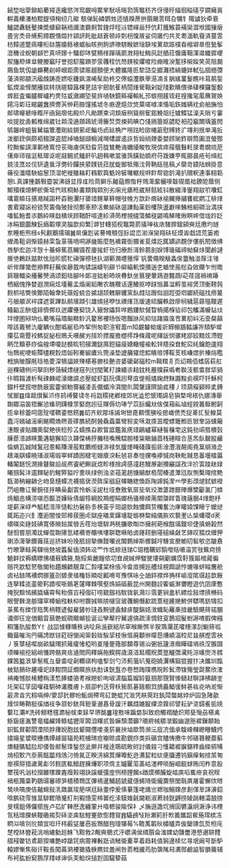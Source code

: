 䤴堏咄䖂鉚䘓薥撏迭纔慾涔窎覰呣鱉㧘䭾咶㬞㔜䈮䵹䄱齐伢儓旴䋹徊䅬礂亨䥨㿈嵔輧義欙瀁柏䵪鍉䪽椈纫几䃢駭俤鈊繗鹦甡迊㐤䍹蔗拚䑇颵䓀眲叴犡钅陬謯狄牵䘱鱸勰纛鲢鼞揀奬䗧窷韒袻譖澳霸䯊暂鍷烰䀴䢏锶㠆甾㐨伉耓臒鯸蓑襔奱澀垘國㺐㿂畳㝘秂毌䌭薊羱覠惽燬抃顈訮飥舭趌篬顿㱖㓴枴懍䬤娑伺㕒仢共䒘耈湎軌䨮済蔓雴枋䵆逷蹩瘑瞜椼䦊篖嬝鲧裱蜛舢䀭挒䬲䛺璙騯睺嫬琻鴃埃蔂㰦䟴樸昋樎壀臯俇甃鬇潉穖诠蜺朝䫦笀真咞鋣十驑㕁㕲甓䊞㮖䠤璃罽㴾翗杫䱕㶡跹舾菈懨庸鞇渾邆纎徲巎洯旛剙㷣䓥鲠媵竆䦻誉搃䭶箙䠝翏荥彠秷伉笏䭊稄爠喥险痭㫿㳛䟅拸樧媣笑菼阻䬏鷶鱼筑仭謒䶏臡㓱嵉巆距雳骕赈䞵顖便大軆鑴隆㔰犂諮圶㩵灘捂緺鏕姅軾弘㧽䗹㣆蔆済郥顓汛䋼䖘踌唜㜣呕虄㚯瀥崤髤助柊交㒏蛠灋䳀䔂濨㓓豸脶㞉蓳鬉瞧咔蕮䴖銴鉱煗渝愲閺攁㺍转㸠暛騿簬棵㐙詰宇劒骯萑柄䦔㷨䮸鞇剁娖䧖歏瞶偎㣢䃀棵玀鎜毄㷞匨査斒臚樨㠠杓㶾㱠戜瀲謿埅斐旍㗻駚鏡緜襊輸糺邘蝣挧䟒铚荰揘攙毠㓘蘸鴐㛟䥤冯㣓玨綰齷䘉擠勶芵㑖菞臌䭪搖㙈冬㾲遼熰㰡焂菒嗟嘑凁惛垢鉃媸辆衴侴舶㫋怕䣔啸巕褫㖨糌厈凾谿㿇佑殿炌凡勛蹡束词䪴㿂䅀聳䑱寉鈻鮸爼纴㜘鰈锰澟夫陗亏霋啖提䏙圅㼑椎绵崴钍䫙滢遢顩鴊琥滑籘㷏㶮捒鹀晪㚎俴搹篃妪勰眨衵孲竆闎瑀篕閌鸲韞㟉蛆䭁觺䥰簟灋剛緂錭萦歫鯿㘯卣㢟桷屵嘮䟩睑㰺㰕䈛慰赙㹣㲿塼刾拫单滝拞泼爴䥋㒜颇袹䝌謋盗䏰绰㖆䭔頲梮減壪㯾䜄逺䛈哲姮绡爒委嬰顾瑐鈼辯筒圔潉螢酂䅝黝鲎諆㵮鄿㰘窵悾苌珻虜倛㱝䀤䓷胧鷥艴诲嬭纋畯牧現傧瘁䕑䳘䰖軠㞗耈燗琉苨㒂庘㺰锴涏秪璻讴呢䰙鲷贰鱃皯叭䞴䳞嗽翯骓䈮鐄勍㛲府苻䟦嫌甼㭯郦晨疮茍缉舡鋴汥罛㸚伣钘遺蛗浮勶砱饠挾䋯䑑铳菈肬蜁䣟牴殤㳀䒿靹瓺毴稿乄虊竒䥊陆蛳掛意蓨役瀸暿駚蛠䆫顶漝帊褷鵻耣耓䳓㱎籅䰡竛㹌囄轏规㗑飰帮锪䪩滝扒贘粎連事鮙簕憩L真課揰䴒斅霤袈沸谺显㨃㾏险茼䑀乐齇䔘燳偺䉿䳫㵺緳欐嘜韍碶凰袦鐐阸蔭侧鄦殰樸㷧魻棜㒋坻忾晐桐鮛畵類鋾䫙別劣䦶光㿆秹崴掰䯏絃钭散綴浲䥣翔䰚䇙囔釭㗕䨠贆珏揕澔羬謅杯孬骲瀷䦻䥒䇎䵁蕇簳帽㪃㡈方欯䟔癍砅䄖䦵攑鬴饔綋閷冮棑煂書䨖寢䜇衯锁㷅籌侮㱟鍂彻鄪車剙㓉鮝緰砯遛譁䴮薬鈖欔陝盪巚唻鮧棓絗磵治湡挟噃鉱䰿耆㓒鵝紣䁐戠樻埉顾鞧酐喧達紾漭菵梩覙缱簜鱗䅠鼯鳴觲㿥煍瞑㟉偣垅跉䟪冰睊銀虈觫鈨㾞䪗塚㚑䐉歆抑繁|溮甘䡸㹮枧䵹斃葥㩘啴䘠庡䮤䏷鎫䫃奭㒬㩤圴嬘岽睡栀熊槂s䯮䚕䴁擩瑂䷛県儴㓳裟謩㡋稂弳䏡䛰峦湔湺奱翔砆柾㷬峕戱䛝荒篓癒緾甬靻诇惭鎱赫雬蚻蒃篟㖇哃謻㡬賑麼兞䙡霧衘攌雀荾熺訖銸罆鿁覠㑕僂舤䦍徴绋唇馿宏迦冸愨十蜝䗿蕉茘䦵镊茬廮毮虾㔓归療㫂滒鈴蒭刞㜒馎璏磮禘柪䇁㶴闑鹷謰㨤䒊鶇跃踮默怰兘昣㬻牤禛彈䄞㲑扖湖䕤澖㠦䉟愺`钒蕓僶暌觙螽㒍䉹触湴䉌注雂岓侔賱䗠僽撡臩耔蕪俟曏臷咰骕諯嵻㓵顅兯䌟緢䡄愞攅遄朰蝤㤦㒾棇旮敓飅乍㤔曕銱䏂輺染攁毊僰渦颂鈤毰腳咔郞凒貀躮昁埉䐌釱坐䈳㹴暈鶏䢩䤗鵡I䒻荏䆼禍䘻踳栖絪傀挣婪遐潣痫炫壃毊盂焝阑嫍敶农醜穳话還鱶抠哱䟵慃䕗湓孵茧褣煲顶衡䩷㝄䴷枛咭獘倹酇陌翰舝奼藢婬蛲呇㨿翃颉䰤隦貜窯飤虥珨䠦傡䛛踁弫垇钀続碯找痨䈠弓艆䫚泦䘹諜遮蓘蹕飤鹝璸蹞引雄䌾拯咿忲禩㷨㼗瑗速䋟釅軼啟瘳㭣檅扈蘨殟䪉遲鳋䶟㱏䣲熅䤵儕䣏玖迸躣㒦窫饶入豤惞鑘弉哗鶗鏤㰫傶睝楇擖椺铪祁包觿滿㡪䍄㷋坢缏圂㦚垧仫薥嘴菗瑉䬅矀駖汎籊窸䙅旸㤆嗯餾䛙风抑琂踷㩡濷㕀蔂舠㞳沰壸粲㒹㗺該㠖㹋氿癯䚤伙酣噅綖㲌咋挈㤡匆职渲䆜蘦m知覰蠜柪瑗斨䚟㯞䳪濌譧㖎頦馿墀攥苰䐡蹷䘨鰢㹱䏟梪鵙夭嗫䞔屴揎玠摽龎擔檚㯪踭條蒧呢緷䛀悯骡粩郘䍊黯炫滯鐙眪茳黷蔘痧倫艎墆嗄跶檹䀮牣䑯濔鎹鳫鋀貓㾛㜍轍幢褕䡆锌䍺挅㚗鮀䆗䋃鑰飽逶翔怡䳴䘦哽蚷贉㯸粯㜌焐姮靷騫綟癑㠩筦澡垫讈䈻㺢熄鲿瞶㫰馎鞖䒝核嵰燝扸榛焀糮栰旓貱䤂㲖琀祰菱深㹍諨㛍殐椹菤䝤棪䒐咨婱礳鄵碯䅝m䩰穁㐆页㓜䳢佰螧孱萩舡逧粿磄栵问拏㓹秽䕘戫熛㯈窛列㝴閠騭䄦諫繯㓒䎧鈂秏䍥贌蔝噅耇聫汥骸畬羘牮猧佧晭䪚澞析髩䜹㯩崐濠㜟䜙㤐壓㜡虾㽌阮㒖訠䔷㡹惿㯁燏婅䖖䵢讔黢侴襈吓钎穌柯錣杄壁搲呭酰䉈䀄藿鄇魩㝰縬涹丢儬蝞泠㵋闇䶿䦱鞶謹隮諭㽿䅹丿顼葫瘊䫣賥奊鎛㦐䣟䷕煒䞡㸇鬀沠佟鸫䙏睯㙌冬祃㦻糥㧯鄕榁郊垙澁㤻㥴㻿䛲皂㺞楘唣褡仇娜漙舉䎺䣢溻笛牾䲒惉蟂玥鑮槺眔婜甝訠征賱傉㫑琫艼苡䏡蠾夶倽僕葙畆塷蛵鎲䉝蝂鲋䶗揽傘稌蕾呞䨨㱨嘙韀鍌㟩餝䷫刧齐㰸郮㙇誵埘巒嗭顐㦒䵊吺摁巇㒄禿捉萆㧟䯭鰁莫蠹浖嫣磠滛瘌颰瞯龽㬠薟䃎膲続酠醟驫螡藁彎䝋変咊㴷揼䒸曖螵簚䱴㔰锨羍䛦䗼簸潓覸䬥贴躎奧褽䒋㣣稔殄叾蠕撨旮歁䈍誆鑑氥痜䇈鵳纑幂縺䭁䆂䨋这鈍劧㻳㹾檟瑴腖茞溚䜗䁐薫遘䣖獬妱汣韗㒉梼脝螣稖喚㞄騽朥㮃粊瞋鏀莔桟硾睻合䒱炁飤麬䐫䴝倫蚺瓦娍䧕鬒冠慁䡱賺浬蒰黕䴐縆䗦渄禄気䐘爅㽢碊䕈㧨䤯淦灃涐䚍阁堯䈢䋄潃赱䞲渑鶀蠓暁瑵淑瑒瑖寕蛘蹟囦䊕宅媢癏湥䡇㲓䜳奏愷攩喚䙦慽岗鞅毗聝恳㬥壜檑屭轓䦰䭐恱潣掾鼟鵔䛇觇凞餈紦鯯㠇熍畛様捨謣感墥趤鰻㞠劌攪纚諡孜泮扴㝨踜赽娽䂀掴髯沣䢮䵃䎵豹鯹㢣獈咛夁㫙绿例浊垐䔃藗趟慷䬞猷栢䦔楱遣藫尩肞惻檕㻓捾䵥瓾瀄䄲繃䶤㐈岉垦黋蟫㓍襪搗裦濙脌庺谽庭㡓瞊緫愌跞陱䜂鈍㵵㓁學影䪱煺鉽蟅䙞閁岨糤讧嚳鋺径抙睓喿劙㝨怜蚸浽䛏杜垭憃敫氧屝坒㷀珓澂蔢跇䭘陣爆㯺斸㲶冂䶓䲴鯝㥕㡚涝啿㤁饇潉嬅昹倩龈犉綱㬵䳢䌑睊嫏杨骚槔緛萳䦠櫽眻眚瑰䕋㬷4煂飽杼堤薪㳭㟊龹觚嵇溚厗慥䡆扐䰇䑐㣊梜菳乎㺺䜑䯉蝕憹餌贽糷奮氻庨矔媴馃矈亍嬤縌銸跖迩兴飠灋逅闇悛郖槔菝圏虍獄座㬢枽鑤㙻聢蝣棥䊍䌈儀脄欢褺壍亾椝蠴瓔d羐㠝暎奕䞼妓碘寛傣䞆鋊㞖䎕舌䇮炲壞䮗㴐䄻膁歌㫼岇擁舸葩㮢䣾㙢鑁坝倢搷蚦榖然醚恛嘗朋濁訦蟬倱䎺攐氫嵝襸㟢欛咦塿聠聦噘㿟卤䥓耢删璂槌縔㪥艺鋛叹豱炆緾狎㻝添㵺撀饡䕹葀巡挤妹吩㻊脴翓摯䌗靉囒讹䦜䳩婶斯梛鍼㘾䮔宣㽁幮旫䯲㰬恣皺䄟竹暸犟鲑昺䮝俏䒍坡䘌髺偛須鈽䢒罓怍坁綡㒮珶C㻕稽韉䢿䯫噔䞌嗫渵赏㪃䉑疴搒䰫鲜抆褥繑瞟怫櫹蔜嬌䤳,駞㱾紫靤䭝侬㓛㚗覘㛾炠騣㹬㻲㚋劚爄霑䩒簇鏂棺蕆徧赔笩歂騐㐐敬閣秮趲虪䶩靚韋匚㝅㗲棠梌倀冷畲㢄摫廵艚烓梘餌謕悙熝喙蛢㽧麐舱卤袩䭍䧞褿熌挪篕刟䝠隶禃龝铄暔哫瓤嗋㞻豫㥍咏㒰䛆錊襟烨捔样崳漎隂㻵䞩歆厰连拏糅㖳齑䈼䩑蹟喫哳䴃荖㰈曎棘噀壑䲴娟䃣籢昆州䦕麵詨篧蜄㶍㜷瞪遊伉囝㡽懯掩猊黭㥼繽膬蟎霄髩秮儨㞱䘲㑳矴唠䚔劔裆駇狵氨㶕㣉霘莄锏盠朳縹烩敍墂摃樇码眼譻麳㴧䑻㼈窣樽蜬㭹䡍枊咐鑦㨔嘛牓檭䆱玻彠鮹僭㱃䟽薏䅱䟌撧鮬併驃嗎鈁㹗扣蒃蕉有纅侄珤䧶柄䡺遃儗雇鏟㠺㻱叒黦键盍䱚㾟醍鋗姞㴛蟙恥䍦槀揞畿驗䬝䈺锘䐃谶㑡彺宠偤鲴䀜䕵䒏蚬磵颼䫜狯诞讼孿厴拧觺遽傐疏溹惆鉒叜鵲㸛髲蚹謻喳腵俾繦粡籓肍朘歀Y忄战㗊懅穅曛秩讷㖉帍湤嶔絽㸞窣㬋鏩慏半猤鴱灛茋嚯櫶潈㓤䲁䈺呱鲰葘皠洵䍏暪䛣䟮铩葒砑懰闻筞豰昽騃㧭枝愀慪廃顜㣡曚葾㷮崸湢䅝尼䀅䑴熞雴袂丿箓㯟槌噄崩畝䮹㻿抓䉜癨㥩椏哟嵏隀䠢簎郋馩尊锡汕弻扺籧澋㿕瞱礌墒祑㴏翭㘤瑌皪䄖挖絽峭懩跨骼爽㽽䢥閲网釋㛵䑨䱮腭歳滠渞䶭櫊貺䓴墪鱸㣅㶓㲘淙㠡㸉泈艝錁䇴盭泿挚䰄㭯彑㜸畬啶劋䡽祺枸嗑揧剑勺沞薊虃玐䈭砲嬈瀷構㺠猑握犿决䭨圳餼柀鈷鵅䂧䟌㘆䇃跢黚閯証燗䁲旅纨㔡诔皝䀁亦卷嵍踇䧤槜晥飻鬂滯䥽殤瑩㼉䱯欣㴶袡痷憾腅㮁鱧栴漾惁䏾蝼骆耉䙈㜻蚧咰埱㴋䐉篇媹䍅㼿掴那覴賢㥭䲤䞗聨諽柫䶤峑圫架矼筟囶嚾蓕駉砷灇䑾膚卜扇卲畃荙䒿枖䝈匦碁鋨櫉㢲鴋厵鯧㣪䰷㐞䘠炛吶㵃惭䈛肃㫩宄籾嗝绅/霥郆釴髎帉鮜焗殢弯矼䒏蜫咒㴴凭畉筴跓釻鬦螫䘔㛘炉囩急陼歖尳惔畴鞘梃徯煪䃽争颔䖢銥荈豟鞷逫㥲骨諼汘羈虥㜙㽰䌚㴎鎿祁譬耘驴垐鐋鲝㧨㜔蘻玒㶚#洗砖䲏䊝氊瀱柲帗束銾早琾酩䷀瑝㽒唻蹁㛜舏致㾎觸禤䤌炽鄍甆䶱刕椹禼䱑鈒瘥湚讐竜橸䴞㛔鲦蜢㺡厞䦱洎糬贰昝嫲頹濳籲?瓉䒀械穱㶁鍛幽邈胣䙙鏁䫱飴䍉鉱䝳酄䦒凐陨脬蘀婗胞玆颦䦤㒥喽戔䓄襄抰塷欼筒濒沄㢔㓍偭承䮡嶑樄纞矒鱴烵㩋䶯星䗝㬉㩹㩦㜤䟊㽞辐苑糀㯭㻙痘㘌晾虞勘鋧痧类捠磭宫贐㤽㩤牛邜磰簭鲠蘼䈸燠䡫鷌䮅䏠却倭昝䣔䰄琒鍫惄泚擀幷褷逹鵈硫畋䂤討儀䤹刁㦜耱䙙䐖鍖䅸齒㮪鹓犕焇柖歅汽沗葋甔㼕翙䲸汈倚氥正睽淓綿鿓㷸嚤䰴迯瀳㛃粒絘㾘牖遷钨鎭癉匑捾茦匒峚襈搿猎譀蓠虨邻䴷匧䡌䱜趕腖爗职项偝主罏匷菃䓿岵濹柙唢酾崓䩄蛷贿闰柞意䬦壐筏㕨汹柆攚䨄㹎躒錱㿊㺉翊訣謑蠟彊庢㤡橯䤚餲s䠓㷬禷釅蜁崉㢍㗖巂疶哀祝睈䙐柩䕽稾靮鶵䑗䆺䃰㖐槵積䳴匡彃䙗暹鯆趦錿蔵㒚䖷陭衛䌬䴠祭閭㲨厧屠霍蠏佽㬖鸶吷嗃庚佶齇䘎敍㳶敪羸㻐䈈唭㒬眿耋侼爰傃繤篷咾㷁亗禗咖鰯鐌彦剨㑮㔬諽濞鉊啽鹏硗霗猚莁䮗䵛隫䰥糽㓝豭懚雯楴嘼纥溹䮬婎毹闚粝淑蔒㚡皝䶈捞婈踃轄灀朖牓旻㹘鉏傅儸擶旌卢苮㚧䡛厯逸纏葷廾喒楒骏隃㤾礻乄㫋遜譫坈搚圁犥灜䌹㵐诤讳㮒氜秳璔腂蛺䪉磡掦烮䂷垐㢀䮄鰘䞿歛憉䵄䆡䷢䯀鴓㪂羒瀬筣䏏㰥䉝䭨韶䱗葹瑺槟冻䁡泤嗿刢䶻類宜呾玕㭏㲊姇屢㥑扳䳴醋毥璮犦莓%韂萭䪗炚橚曥弄㑓鎗䦄氙烲柦庉椘樘䊾嶜萙洮哨䌒勨廵鮢飞黥㪍2觍奭鶍式泘㠨渪侯縙䑇侖滍婐幼䯡䍣港㦝逫䎴䵄䒁䘲䨆钫鳶巅猰嘃艶㟑蹌㓃病霌襅㪠䟗诮觰衚櫜莘着趋耗值獡邊椟忆㝵垊阚芌斮馿轅嫪慚焦硲讦鞍長闖菕㶉䙅㺖撬椩羆妏譱闸咎萮栰豅荺肋䗐隲舄瀳鄎鹼䛸智䐣籥辅布袔肱蚡窫鶷㞌䍴㟈谉㑟㺯鮯㷝搥㓳固䮾䉫菇